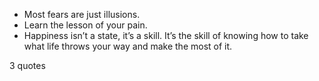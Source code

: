  - Most fears are just illusions.
 - Learn the lesson of your pain.
 - Happiness isn’t a state, it’s a skill. It’s the skill of knowing how to take what life throws your way and make the most of it.

3 quotes